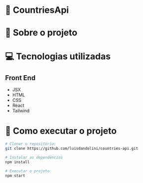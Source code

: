 # :checkered_flag: CountriesApi

# :open_book: Sobre o projeto 

# :computer: Tecnologias utilizadas 
## Front End
- JSX
- HTML
- CSS
- React
- Tailwind

# :runner: Como executar o projeto

```bash
# Clonar o repositório:
git clone https://github.com/luisdandolini/countries-api.git

# Instalar as dependências
npm install

# Executar o projeto
npm start
```
